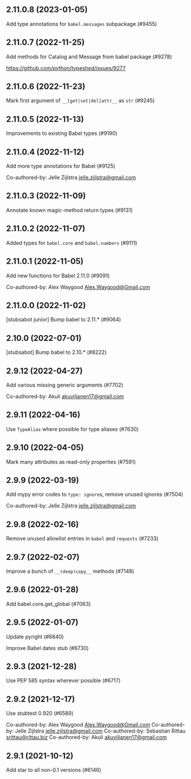 ## 2.11.0.8 (2023-01-05)

Add type annotations for `babel.messages` subpackage (#9455)

## 2.11.0.7 (2022-11-25)

Add  methods for Catalog and Message from babel package (#9278)

https://github.com/python/typeshed/issues/9277

## 2.11.0.6 (2022-11-23)

Mark first argument of `__[get|set|del]attr__` as `str` (#9245)

## 2.11.0.5 (2022-11-13)

Improvements to existing Babel types (#9190)

## 2.11.0.4 (2022-11-12)

Add more type annotations for Babel (#9125)

Co-authored-by: Jelle Zijlstra <jelle.zijlstra@gmail.com>

## 2.11.0.3 (2022-11-09)

Annotate known magic-method return types (#9131)

## 2.11.0.2 (2022-11-07)

Added types for `babel.core` and `babel.numbers` (#9111)

## 2.11.0.1 (2022-11-05)

Add new functions for Babel 2.11.0 (#9091)

Co-authored-by: Alex Waygood <Alex.Waygood@Gmail.com>

## 2.11.0.0 (2022-11-02)

[stubsabot junior] Bump babel to 2.11.* (#9064)

## 2.10.0 (2022-07-01)

[stubsabot] Bump babel to 2.10.* (#8222)

## 2.9.12 (2022-04-27)

Add various missing generic arguments (#7702)

Co-authored-by: Akuli <akuviljanen17@gmail.com>

## 2.9.11 (2022-04-16)

Use `TypeAlias` where possible for type aliases (#7630)

## 2.9.10 (2022-04-05)

Mark many attributes as read-only properties (#7591)

## 2.9.9 (2022-03-19)

Add mypy error codes to `type: ignore`s, remove unused ignores (#7504)

Co-authored-by: Jelle Zijlstra <jelle.zijlstra@gmail.com>

## 2.9.8 (2022-02-16)

Remove unused allowlist entries in `babel` and `requests` (#7233)

## 2.9.7 (2022-02-07)

Improve a bunch of `__(deep)copy__` methods (#7148)

## 2.9.6 (2022-01-28)

Add babel.core.get_global (#7063)

## 2.9.5 (2022-01-07)

Update pyright (#6840)

Improve Babel dates stub (#6730)

## 2.9.3 (2021-12-28)

Use PEP 585 syntax wherever possible (#6717)

## 2.9.2 (2021-12-17)

Use stubtest 0.920 (#6589)

Co-authored-by: Alex Waygood <Alex.Waygood@Gmail.com>
Co-authored-by: Jelle Zijlstra <jelle.zijlstra@gmail.com>
Co-authored-by: Sebastian Rittau <srittau@rittau.biz>
Co-authored-by: Akuli <akuviljanen17@gmail.com>

## 2.9.1 (2021-10-12)

Add star to all non-0.1 versions (#6146)

